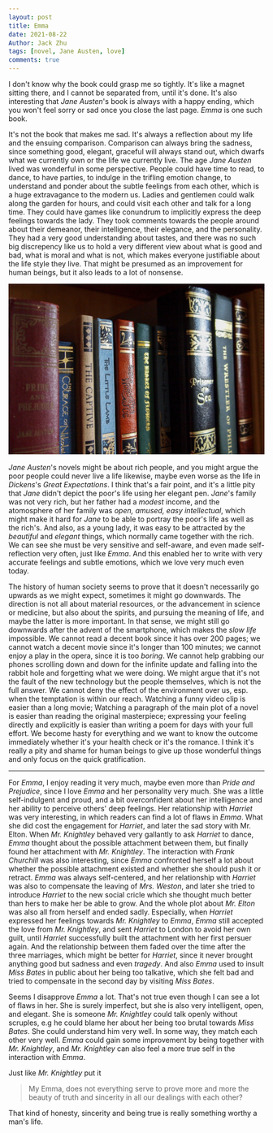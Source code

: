 ```yaml
---
layout: post
title: Emma
date: 2021-08-22
Author: Jack Zhu
tags: [novel, Jane Austen, love]
comments: true
---
```


I don't know why the book could grasp me so tightly. It's like a magnet sitting there, and I cannot be separated from, until it's done. It's also interesting that *Jane Austen*'s book is always with a happy ending, which you won't feel sorry or sad once you close the last page. *Emma* is one such book.

It's not the book that makes me sad. It's always a reflection about my life and the ensuing comparison. Comparison can always bring the sadness, since something good, elegant, graceful will always stand out, which dwarfs what we currently own or the life we currently live. The age *Jane Austen* lived was wonderful in some perspective. People could have time to read, to dance, to have parties, to indulge in the trifling emotion change, to understand and ponder about the subtle feelings from each other, which is a huge extravagance to the modern us. Ladies and gentlemen could walk along the garden for hours, and could visit each other and talk for a long time. They could have games like conundrum to implicitly express the deep feelings towards the lady. They took comments towards the people around about their demeanor, their intelligence, their elegance, and the personality. They had a very good understanding about tastes, and there was no such big discrepency like us to hold a very different view about what is good and bad, what is moral and what is not, which makes everyone justifiable about the life style they live. That might be presumed as an improvement for human beings, but it also leads to a lot of nonsense. 

![jane](../images/jane-austen.png)

*Jane Austen*'s novels might be about rich people, and you might argue the poor people could never live a life likewise, maybe even worse as the life in *Dickens*'s *Great Expectations*. I think that's a fair point, and it's a little pity that *Jane* didn't depict the poor's life using her elegant pen. *Jane*'s family was not very rich, but her father had a *modest* income, and the atomosphere of her family was *open, amused, easy intellectual*, which might make it hard for *Jane* to be able to portray the poor's life as well as the rich's. And also, as a young lady, it was easy to be attracted by the *beautiful* and *elegant* things, which normally came together with the rich. We can see she must be very sensitive and self-aware, and even made self-reflection very often, just like *Emma*. And this enabled her to write with very accurate feelings and subtle emotions, which we love very much even today.

The history of human society seems to prove that it doesn't necessarily go upwards as we might expect, sometimes it might go downwards. The direction is not all about material resources, or the advancement in science or medicine, but also about the spirits, and pursuing the meaning of life, and maybe the latter is more important. In that sense, we might still go downwards after the advent of the smartphone, which makes the *slow life* impossible. We cannot read a decent book since it has over 200 pages; we cannot watch a decent movie since it's longer than 100 minutes; we cannot enjoy a play in the opera, since it is too *boring*. We cannot help grabbing our phones scrolling down and down for the infinite update and falling into the rabbit hole and forgetting what we were doing. We might argue that it's not the fault of the new technology but the people themselves, which is not the full answer. We cannot deny the effect of the environment over us, esp. when the temptation is within our reach. Watching a funny video clip is easier than a long movie; Watching a paragraph of the main plot of a novel is easier than reading the original masterpiece; expressing your feeling directly and explicitly is easier than writing a poem for days with your full effort. We become hasty for everything and we want to know the outcome immediately whether it's your health check or it's the romance. I think it's really a pity and shame for human beings to give up those wonderful things and only focus on the quick gratification.

---

For *Emma*, I enjoy reading it very much, maybe even more than *Pride and Prejudice*, since I love *Emma* and her personality very much. She was a little self-indulgent and proud, and a bit overconfident about her intelligence and her ability to perceive others' deep feelings. Her relationship with *Harriet* was very interesting, in which readers can find a lot of flaws in *Emma*. What she did cost the engagement for *Harriet*, and later the sad story with Mr. Elton. When *Mr. Knightley* behaved very gallantly to ask *Harriet* to dance, *Emma* thought about the possible attachment between them, but finally found her attachment with *Mr. Knightley*. The interaction with *Frank Churchill* was also interesting, since *Emma* confronted herself a lot about whether the possible attachment existed and whether she should push it or retract. *Emma* was always self-centered, and her relationship with *Harriet* was also to compensate the leaving of *Mrs. Weston*, and later she tried to introduce *Harriet* to the new social cricle which she thought much better than hers to make her be able to grow. And the whole plot about *Mr. Elton* was also all from herself and ended sadly. Especially, when *Harriet* expressed her feelings towards *Mr. Knightley* to *Emma*, *Emma* still accepted the love from *Mr. Knightley*, and sent *Harriet* to London to avoid her own guilt, until *Harriet* successfully built the attachment with her first persuer again. And the relationship between them faded over the time after the three marriages, which might be better for *Harriet*, since it never brought anything good but sadness and even *tragedy*. And also *Emma* used to insult *Miss Bates* in public about her being too talkative, which she felt bad and tried to compensate in the second day by visiting *Miss Bates*.

Seems I disapprove *Emma* a lot. That's not true even though I can see a lot of flaws in her. She is surely imperfect, but she is also very intelligent, open, and elegant. She is someone *Mr. Knightley* could talk openly without scruples, e.g he could blame her about her being too brutal towards *Miss Bates*. She could understand him very well. In some way, they match each other very well. *Emma* could gain some improvement by being together with *Mr. Knightley*, and *Mr. Knightley* can also feel a more true self in the interaction with *Emma*.

Just like *Mr. Knightley* put it

> My Emma, does not everything serve to prove more and more the beauty of truth and sincerity in all our dealings with each other?

That kind of honesty, sincerity and being true is really something worthy a man's life.